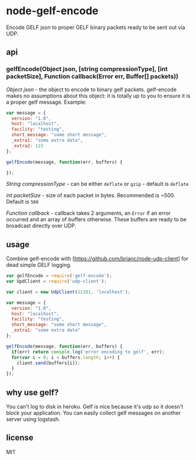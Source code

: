 node-gelf-encode
================

Encode GELF json to proper GELF binary packets ready to be sent out via UDP.

## api

### gelfEncode(Object json, [string compressionType], [int packetSize], Function callback(Error err, Buffer[] packets))

_Object json_ - the object to encode to binary gelf packets. gelf-encode makes no assumptions about this object: it is totally up to you to ensure it is 
a proper gelf message.  Example:

```js
var message = {
  version: "1.0",
  host: "localhost",
  facility: "testing",
  short_message: "some short message",
  _extra1: "some extra data",
  _extra2: 123
};

gelfEncode(message, function(err, buffers) {

});
```

_String compressionType_ - can be either `deflate` or `gzip` - default is `deflate`

_int packetSize_ - size of each packet in bytes.  Recommended is ~500.  Default is `566`

_Function callback_ - callback takes 2 arguments, an `Error` if an error occurred and an array of buffers otherwise.  These buffers are ready to be broadcast directly over UDP.

## usage

Combine gelf-encode with [https://github.com/brianc/node-udp-client] for dead simple GELF logging.

```js
var gelfEncode = require('gelf-encode');
var UpdClient = require('udp-client');

var client = new UdpClient(12201, 'localhost');

var message = {
  version: "1.0",
  host: "localhost",
  facility: "testing",
  short_message: "some short message",
  _extra1: "some extra data"
};

gelfEncode(message, function(err, buffers) {
  if(err) return console.log('error encoding to gelf', err);
  for(var i = 0; i < buffers.length; i++) {
    client.send(buffers[i]);
  }
});

```

## why use gelf?

You can't log to disk in heroku.  Gelf is nice because it's udp so it doesn't block your application.  You can easily collect gelf messages on another server using logstash.

## license

MIT
